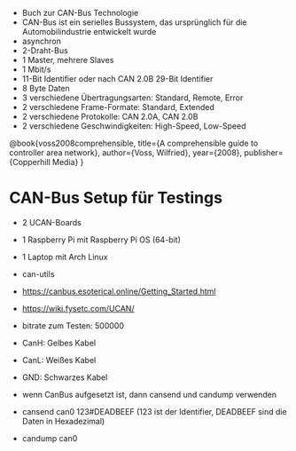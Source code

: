 - Buch zur CAN-Bus Technologie
- CAN-Bus ist ein serielles Bussystem, das ursprünglich für die Automobilindustrie entwickelt wurde
- asynchron
- 2-Draht-Bus
- 1 Master, mehrere Slaves
- 1 Mbit/s
- 11-Bit Identifier oder nach CAN 2.0B 29-Bit Identifier
- 8 Byte Daten
- 3 verschiedene Übertragungsarten: Standard, Remote, Error
- 2 verschiedene Frame-Formate: Standard, Extended
- 2 verschiedene Protokolle: CAN 2.0A, CAN 2.0B
- 2 verschiedene Geschwindigkeiten: High-Speed, Low-Speed

@book{voss2008comprehensible,
  title={A comprehensible guide to controller area network},
  author={Voss, Wilfried},
  year={2008},
  publisher={Copperhill Media}
}

# CAN-Bus Setup für Testings
- 2 UCAN-Boards
- 1 Raspberry Pi mit Raspberry Pi OS (64-bit)
- 1 Laptop mit Arch Linux
- can-utils
- https://canbus.esoterical.online/Getting_Started.html
- https://wiki.fysetc.com/UCAN/
- bitrate zum Testen: 500000

- CanH: Gelbes Kabel
- CanL: Weißes Kabel
- GND: Schwarzes Kabel

- wenn CanBus aufgesetzt ist, dann cansend und candump verwenden
- cansend can0 123#DEADBEEF (123 ist der Identifier, DEADBEEF sind die Daten in Hexadezimal)
- candump can0